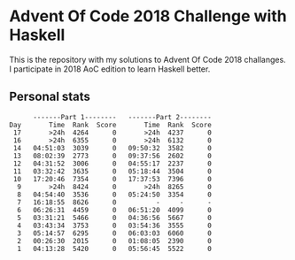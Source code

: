 # Advent Of Code 2018 Challenge with Haskell

This is the repository with my solutions to Advent Of Code 2018 challanges.
I participate in 2018 AoC edition to learn Haskell better.


## Personal stats

```
      -------Part 1--------   -------Part 2--------
Day       Time  Rank  Score       Time  Rank  Score
 17       >24h  4264      0       >24h  4237      0
 16       >24h  6355      0       >24h  6132      0
 14   04:51:03  3039      0   09:50:32  3582      0
 13   08:02:39  2773      0   09:37:56  2602      0
 12   04:31:52  3006      0   04:55:17  2237      0
 11   03:32:42  3635      0   05:18:44  3504      0
 10   17:20:46  7354      0   17:37:53  7396      0
  9       >24h  8424      0       >24h  8265      0
  8   04:54:40  3536      0   05:24:50  3354      0
  7   16:18:55  8626      0          -     -      -
  6   06:26:31  4459      0   06:51:20  4099      0
  5   03:31:21  5466      0   04:36:56  5667      0
  4   03:43:34  3753      0   03:54:36  3555      0
  3   05:14:57  6295      0   06:03:03  6060      0
  2   00:26:30  2015      0   01:08:05  2390      0
  1   04:13:28  5420      0   05:56:45  5522      0
```